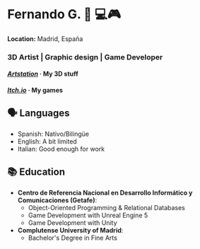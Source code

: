 <!-- ## Hi there 👋

<!--
**CatalistaPOO/CatalistaPOO** is a ✨ _special_ ✨ repository because its `README.md` (this file) appears on your GitHub profile.
-->

# Fernando G. 🎨 💻🎮
**Location:** Madrid, España 
### 3D Artist | Graphic design | Game Developer
#### ***[Artstation](https://catalista.artstation.com)***  · My 3D stuff
#### ***[Itch.io](https://catalista.itch.io)***  · My games
## 🗣️ **Languages**
- Spanish: Nativo/Bilingüe  
- English: A bit limited 
- Italian: Good enough for work 

## 📚 **Education**
- **Centro de Referencia Nacional en Desarrollo Informático y Comunicaciones (Getafe)**:  
  - Object-Oriented Programming & Relational Databases 
  - Game Development with Unreal Engine 5 
  - Game Development with Unity
- **Complutense University of Madrid**:  
  - Bachelor's Degree in Fine Arts 
